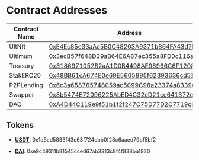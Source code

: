 # Contract Addresses

| Contract Name | Address                                    | Verification Status |
|---------------|--------------------------------------------|---------------------|
| UltNft        | [0xE4Ec85e33aAc5B0C48203A9371b864FA43d7D915](https://sepolia.scrollscan.com/address/0xe4ec85e33aac5b0c48203a9371b864fa43d7d915) | Verified            |
| Ultimum       | [0x3ecB57f648D39aB64E6A87ec355a8FD0c116aEb3](https://sepolia.scrollscan.com/address/0x3ecb57f648d39ab64e6a87ec355a8fd0c116aeb3) | Verified            |
| Treasury      | [0x3186971052B2aA1D0B4498AE96966C6F12088d32](https://sepolia.scrollscan.com/address/0x3186971052b2aa1d0b4498ae96966c6f12088d32) | Verified            |
| StakERC20     | [0x48BB61cA674E0e69E5605895f62393636cd51bB9](https://sepolia.scrollscan.com/address/0x48bb61ca674e0e69e5605895f62393636cd51bb9) | Verified            |
| P2PLending    | [0x6c3a658765748059ac5099C98a23374a8339608A](https://sepolia.scrollscan.com/address/0x6c3a658765748059ac5099c98a23374a8339608a) | Verified            |
| Swapper       | [0x8b5474E72096225AbED4C32eD21cc641372e3218](https://sepolia.scrollscan.com/address/0x8b5474e72096225abed4c32ed21cc641372e3218) | Verified            |
| DAO           | [0xA4D44C119e9f51b1f2f247C75D77D2C7719c882a](https://sepolia.scrollscan.com/address/0xa4d44c119e9f51b1f2f247c75d77d2c7719c882a) | Verified            |


## Tokens

- **[USDT](https://sepolia.scrollscan.com/address/0x1d5cd5833f43c63f724ebb0f28c6aaed79bf5bf2)**: 0x1d5cd5833f43c63f724ebb0f28c6aaed79bf5bf2

- **[DAI](https://sepolia.scrollscan.com/address/0xe9c49311b81545cced67ab3313c8f4f938ba1920)**: 0xe9c49311b81545cced67ab3313c8f4f938ba1920